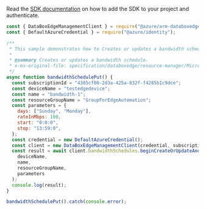 Read the [SDK documentation](https://github.com/Azure/azure-sdk-for-js/blob/%40azure%2Farm-databoxedge_2.0.1/sdk/databoxedge/arm-databoxedge/README.md) on how to add the SDK to your project and authenticate.

```javascript
const { DataBoxEdgeManagementClient } = require("@azure/arm-databoxedge");
const { DefaultAzureCredential } = require("@azure/identity");

/**
 * This sample demonstrates how to Creates or updates a bandwidth schedule.
 *
 * @summary Creates or updates a bandwidth schedule.
 * x-ms-original-file: specification/databoxedge/resource-manager/Microsoft.DataBoxEdge/stable/2021-06-01/examples/BandwidthSchedulePut.json
 */
async function bandwidthSchedulePut() {
  const subscriptionId = "4385cf00-2d3a-425a-832f-f4285b1c9dce";
  const deviceName = "testedgedevice";
  const name = "bandwidth-1";
  const resourceGroupName = "GroupForEdgeAutomation";
  const parameters = {
    days: ["Sunday", "Monday"],
    rateInMbps: 100,
    start: "0:0:0",
    stop: "13:59:0",
  };
  const credential = new DefaultAzureCredential();
  const client = new DataBoxEdgeManagementClient(credential, subscriptionId);
  const result = await client.bandwidthSchedules.beginCreateOrUpdateAndWait(
    deviceName,
    name,
    resourceGroupName,
    parameters
  );
  console.log(result);
}

bandwidthSchedulePut().catch(console.error);
```
